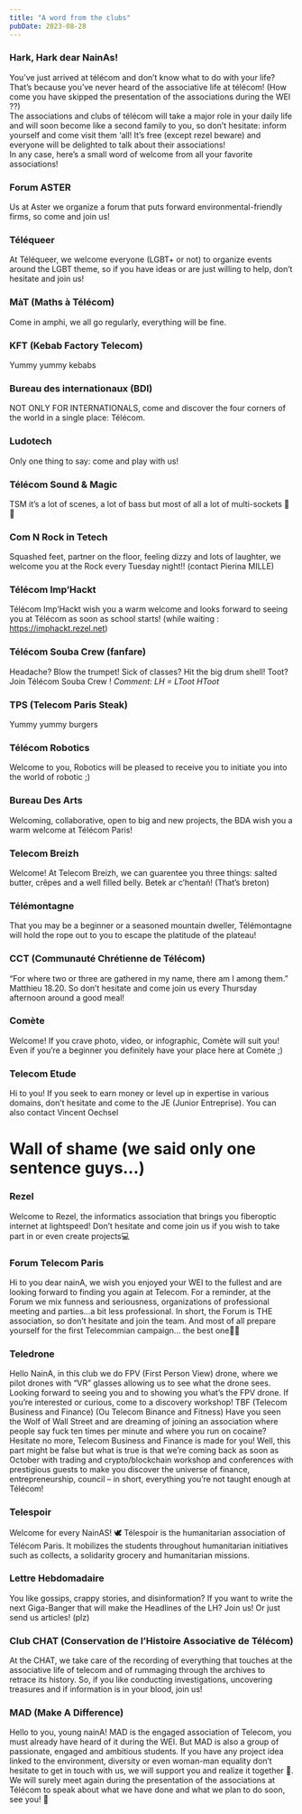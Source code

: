 ```yaml
---
title: "A word from the clubs"
pubDate: 2023-08-28
---
```

### Hark, Hark dear NainAs!
You’ve just arrived at télécom and don’t know what to do with your life? That’s because you’ve never heard of the associative life at télécom! (How come you have skipped the presentation of the associations during the WEI ??)\
The associations and clubs of télécom will take a major role in your daily life and will soon become like a second family to you, so don’t hesitate: inform yourself and come visit them ‘all! It’s free (except rezel beware) and everyone will be delighted to talk about their associations!\
In any case, here’s a small word of welcome from all your favorite associations!

### Forum ASTER
Us at Aster we organize a forum that puts forward environmental-friendly firms, so come and join us!
### Téléqueer
At Téléqueer, we welcome everyone (LGBT+ or not) to organize events around the LGBT theme, so if you have ideas or are just willing to help, don’t hesitate and join us!
### MàT (Maths à Télécom)
Come in amphi, we all go regularly, everything will be fine.
### KFT (Kebab Factory Telecom)
Yummy yummy kebabs
### Bureau des internationaux (BDI)
NOT ONLY FOR INTERNATIONALS, come and discover the four corners of the world in a single place: Télécom.
### Ludotech
Only one thing to say: come and play with us!
### Télécom Sound & Magic
TSM it’s a lot of scenes, a lot of bass but most of all a lot of multi-sockets 🗿🥖
### Com N Rock in Tetech
Squashed feet, partner on the floor, feeling dizzy and lots of laughter, we welcome you at the Rock every Tuesday night!! (contact Pierina MILLE)
### Télécom Imp’Hackt
Télécom Imp’Hackt wish you a warm welcome and looks forward to seeing you at Télécom as soon as school starts! (while waiting : https://imphackt.rezel.net)
### Télécom Souba Crew (fanfare)
Headache? Blow the trumpet! Sick of classes? Hit the big drum shell! Toot? Join Télécom Souba Crew !
*Comment: LH = LToot HToot*
### TPS (Telecom Paris Steak)
Yummy yummy burgers
### Télécom Robotics
Welcome to you, Robotics will be pleased to receive you to initiate you into the world of robotic ;)
### Bureau Des Arts
Welcoming, collaborative, open to big and new projects, the BDA wish you a warm welcome at Télécom Paris!
### Telecom Breizh
Welcome! At Telecom Breizh, we can guarentee you three things: salted butter, crêpes and a well filled belly. Betek ar c’hentañ! (That’s breton)
### Télémontagne
That you may be a beginner or a seasoned mountain dweller, Télémontagne will hold the rope out to you to escape the platitude of the plateau!
### CCT (Communauté Chrétienne de Télécom)
“For where two or three are gathered in my name, there am I among them.” Matthieu 18.20. So don’t hesitate and come join us every Thursday afternoon around a good meal!
### Comète
Welcome! If you crave photo, video, or infographic, Comète will suit you! Even if you’re a beginner you definitely have your place here at Comète ;)
### Telecom Etude
Hi to you! If you seek to earn money or level up in expertise in various domains, don’t hesitate and come to the JE (Junior Entreprise). You can also contact Vincent Oechsel
# Wall of shame (we said only one sentence guys…)
### Rezel
Welcome to Rezel, the informatics association that brings you fiberoptic internet at lightspeed! Don’t hesitate and come join us if you wish to take part in or even create projects💻
### Forum Telecom Paris
Hi to you dear nainA, we wish you enjoyed your WEI to the fullest and are looking forward to finding you again at Telecom. For a reminder, at the Forum we mix funness and seriousness, organizations of professional meeting and parties…a bit less professional. In short, the Forum is THE association, so don’t hesitate and join the team. And most of all prepare yourself for the first Telecommian campaign… the best one🤫🤫
### Teledrone
Hello NainA, in this club we do FPV (First Person View) drone, where we pilot drones with “VR” glasses allowing us to see what the drone sees. Looking forward to seeing you and to showing you what’s the FPV drone. If you’re interested or curious, come to a discovery workshop!
TBF (Telecom Business and Finance) (Ou Telecom Binance and Fitness)
Have you seen the Wolf of Wall Street and are dreaming of joining an association where people say fuck ten times per minute and where you run on cocaine? Hesitate no more, Telecom Business and Finance is made for you! Well, this part might be false but what is true is that we’re coming back as soon as October with trading and crypto/blockchain workshop and conferences with prestigious guests to make you discover the universe of finance, entrepreneurship, council – in short, everything you’re not taught enough at Télécom!
### Telespoir
Welcome for every NainAS! 🕊️ Télespoir is the humanitarian association of Télécom Paris. It mobilizes the students throughout humanitarian initiatives such as collects, a solidarity grocery and humanitarian missions.
### Lettre Hebdomadaire
You like gossips, crappy stories, and disinformation? If you want to write the next Giga-Banger that will make the Headlines of the LH? Join us! Or just send us articles! (plz)
### Club CHAT (Conservation de l’Histoire Associative de Télécom)
At the CHAT, we take care of the recording of everything that touches at the associative life of telecom and of rummaging through the archives to retrace its history. So, if you like conducting investigations, uncovering treasures and if information is in your blood, join us!
### MAD (Make A Difference)
Hello to you, young nainA! MAD is the engaged association of Telecom, you must already have heard of it during the WEI. But MAD is also a group of passionate, engaged and ambitious students. If you have any project idea linked to the environment, diversity or even woman-man equality don’t hesitate to get in touch with us, we will support you and realize it together 🤗. We will surely meet again during the presentation of the associations at Télécom to speak about what we have done and what we plan to do soon, see you! 🌟
